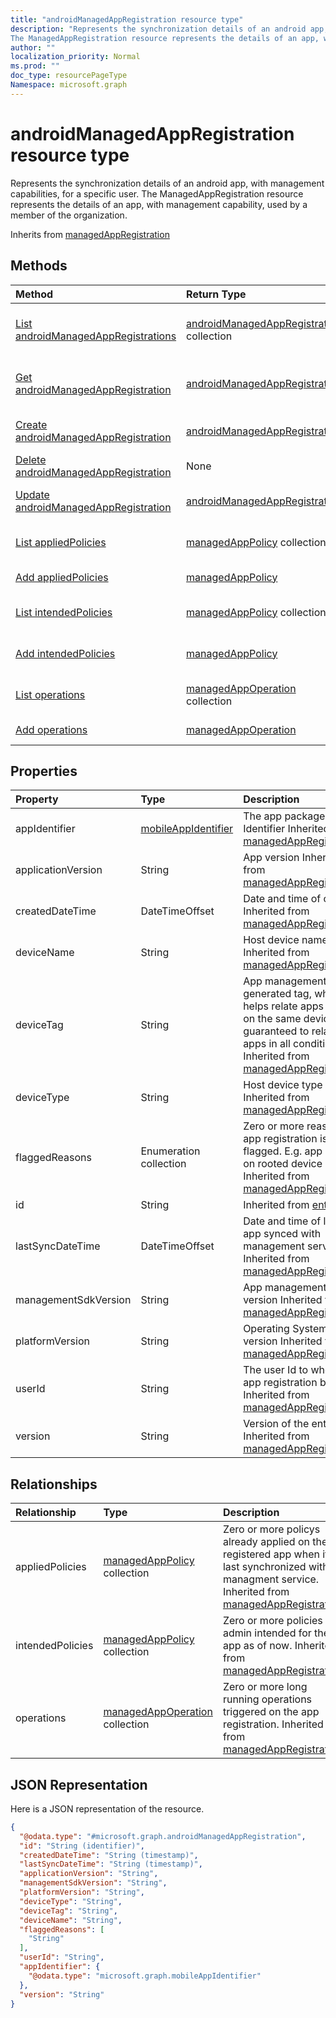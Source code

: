 ```yaml
---
title: "androidManagedAppRegistration resource type"
description: "Represents the synchronization details of an android app, with management capabilities, for a specific user.
The ManagedAppRegistration resource represents the details of an app, with management capability, used by a member of the organization."
author: ""
localization_priority: Normal
ms.prod: ""
doc_type: resourcePageType
Namespace: microsoft.graph
---
```



# androidManagedAppRegistration resource type

Represents the synchronization details of an android app, with management capabilities, for a specific user.
The ManagedAppRegistration resource represents the details of an app, with management capability, used by a member of the organization.


Inherits from [managedAppRegistration](../resources/managedAppRegistration.md)

## Methods
|Method|Return Type|Description|
|:---|:---|:---|
|[List androidManagedAppRegistrations](../api/androidmanagedappregistration-list.md)|[androidManagedAppRegistration](../resources/androidManagedAppRegistration.md) collection|List properties and relationships of the [androidManagedAppRegistration](../resources/androidmanagedappregistration.md) objects.|
|[Get androidManagedAppRegistration](../api/androidmanagedappregistration-get.md)|[androidManagedAppRegistration](../resources/androidManagedAppRegistration.md)|Read properties and relationships of the [androidManagedAppRegistration](../resources/androidmanagedappregistration.md) object.|
|[Create androidManagedAppRegistration](../api/androidmanagedappregistration-create.md)|[androidManagedAppRegistration](../resources/androidManagedAppRegistration.md)|Create a new [androidManagedAppRegistration](../resources/androidmanagedappregistration.md) object.|
|[Delete androidManagedAppRegistration](../api/androidmanagedappregistration-delete.md)|None|Deletes a [androidManagedAppRegistration](../resources/androidmanagedappregistration.md).|
|[Update androidManagedAppRegistration](../api/androidmanagedappregistration-update.md)|[androidManagedAppRegistration](../resources/androidManagedAppRegistration.md)|Update the properties of a [androidManagedAppRegistration](../resources/androidmanagedappregistration.md) object.|
|[List appliedPolicies](../api/androidmanagedappregistration-list-appliedpolicies.md)|[managedAppPolicy](../resources/managedAppPolicy.md) collection|Get the managedAppPolicies from the appliedPolicies navigation property.|
|[Add appliedPolicies](../api/androidmanagedappregistration-post-appliedpolicies.md)|[managedAppPolicy](../resources/managedAppPolicy.md)|Add appliedPolicies by posting to the appliedPolicies collection.|
|[List intendedPolicies](../api/androidmanagedappregistration-list-intendedpolicies.md)|[managedAppPolicy](../resources/managedAppPolicy.md) collection|Get the managedAppPolicies from the intendedPolicies navigation property.|
|[Add intendedPolicies](../api/androidmanagedappregistration-post-intendedpolicies.md)|[managedAppPolicy](../resources/managedAppPolicy.md)|Add intendedPolicies by posting to the intendedPolicies collection.|
|[List operations](../api/androidmanagedappregistration-list-operations.md)|[managedAppOperation](../resources/managedAppOperation.md) collection|Get the managedAppOperations from the operations navigation property.|
|[Add operations](../api/androidmanagedappregistration-post-operations.md)|[managedAppOperation](../resources/managedAppOperation.md)|Add operations by posting to the operations collection.|

## Properties
|Property|Type|Description|
|:---|:---|:---|
|appIdentifier|[mobileAppIdentifier](../resources/mobileAppIdentifier.md)|The app package Identifier Inherited from [managedAppRegistration](../resources/managedAppRegistration.md)|
|applicationVersion|String|App version Inherited from [managedAppRegistration](../resources/managedAppRegistration.md)|
|createdDateTime|DateTimeOffset|Date and time of creation Inherited from [managedAppRegistration](../resources/managedAppRegistration.md)|
|deviceName|String|Host device name Inherited from [managedAppRegistration](../resources/managedAppRegistration.md)|
|deviceTag|String|App management SDK generated tag, which helps relate apps hosted on the same device. Not guaranteed to relate apps in all conditions. Inherited from [managedAppRegistration](../resources/managedAppRegistration.md)|
|deviceType|String|Host device type Inherited from [managedAppRegistration](../resources/managedAppRegistration.md)|
|flaggedReasons|Enumeration collection|Zero or more reasons an app registration is flagged. E.g. app running on rooted device Inherited from [managedAppRegistration](../resources/managedAppRegistration.md)|
|id|String| Inherited from [entity](../resources/entity.md)|
|lastSyncDateTime|DateTimeOffset|Date and time of last the app synced with management service. Inherited from [managedAppRegistration](../resources/managedAppRegistration.md)|
|managementSdkVersion|String|App management SDK version Inherited from [managedAppRegistration](../resources/managedAppRegistration.md)|
|platformVersion|String|Operating System version Inherited from [managedAppRegistration](../resources/managedAppRegistration.md)|
|userId|String|The user Id to who this app registration belongs. Inherited from [managedAppRegistration](../resources/managedAppRegistration.md)|
|version|String|Version of the entity. Inherited from [managedAppRegistration](../resources/managedAppRegistration.md)|

## Relationships
|Relationship|Type|Description|
|:---|:---|:---|
|appliedPolicies|[managedAppPolicy](../resources/managedAppPolicy.md) collection|Zero or more policys already applied on the registered app when it last synchronized with managment service. Inherited from [managedAppRegistration](../resources/managedAppRegistration.md)|
|intendedPolicies|[managedAppPolicy](../resources/managedAppPolicy.md) collection|Zero or more policies admin intended for the app as of now. Inherited from [managedAppRegistration](../resources/managedAppRegistration.md)|
|operations|[managedAppOperation](../resources/managedAppOperation.md) collection|Zero or more long running operations triggered on the app registration. Inherited from [managedAppRegistration](../resources/managedAppRegistration.md)|

## JSON Representation
Here is a JSON representation of the resource.
<!-- {
  "blockType": "resource",
  "keyProperty": "id",
  "@odata.type": "microsoft.graph.androidManagedAppRegistration",
  "baseType": "microsoft.graph.managedAppRegistration",
  "openType": false
}
-->
``` json
{
  "@odata.type": "#microsoft.graph.androidManagedAppRegistration",
  "id": "String (identifier)",
  "createdDateTime": "String (timestamp)",
  "lastSyncDateTime": "String (timestamp)",
  "applicationVersion": "String",
  "managementSdkVersion": "String",
  "platformVersion": "String",
  "deviceType": "String",
  "deviceTag": "String",
  "deviceName": "String",
  "flaggedReasons": [
    "String"
  ],
  "userId": "String",
  "appIdentifier": {
    "@odata.type": "microsoft.graph.mobileAppIdentifier"
  },
  "version": "String"
}
```

